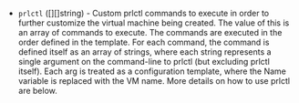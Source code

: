 <!-- Code generated from the comments of the PrlctlConfig struct in builder/parallels/common/prlctl_config.go; DO NOT EDIT MANUALLY -->

-   `prlctl` ([][]string) - Custom prlctl commands to execute
    in order to further customize the virtual machine being created. The value
    of this is an array of commands to execute. The commands are executed in the
    order defined in the template. For each command, the command is defined
    itself as an array of strings, where each string represents a single
    argument on the command-line to prlctl (but excluding prlctl itself).
    Each arg is treated as a configuration
    template, where the Name
    variable is replaced with the VM name. More details on how to use prlctl
    are below.
    